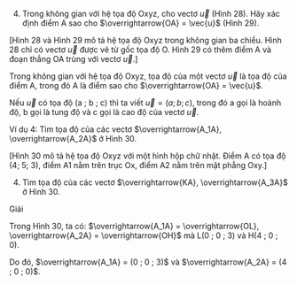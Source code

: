 4. Trong không gian với hệ tọa độ Oxyz, cho vectơ $\vec{u}$ (Hình 28). Hãy xác định điểm A sao cho $\overrightarrow{OA} = \vec{u}$ (Hình 29).

[Hình 28 và Hình 29 mô tả hệ tọa độ Oxyz trong không gian ba chiều. Hình 28 chỉ có vectơ $\vec{u}$ được vẽ từ gốc tọa độ O. Hình 29 có thêm điểm A và đoạn thẳng OA trùng với vectơ $\vec{u}$.]

Trong không gian với hệ tọa độ Oxyz, tọa độ của một vectơ $\vec{u}$ là tọa độ của điểm A, trong đó A là điểm sao cho $\overrightarrow{OA} = \vec{u}$.

Nếu $\vec{u}$ có tọa độ (a ; b ; c) thì ta viết $\vec{u} = (a ; b ; c)$, trong đó a gọi là hoành độ, b gọi là tung độ và c gọi là cao độ của vectơ $\vec{u}$.

Ví dụ 4: Tìm tọa độ của các vectơ $\overrightarrow{A_1A}, \overrightarrow{A_2A}$ ở Hình 30.

[Hình 30 mô tả hệ tọa độ Oxyz với một hình hộp chữ nhật. Điểm A có tọa độ (4; 5; 3), điểm A1 nằm trên trục Ox, điểm A2 nằm trên mặt phẳng Oxy.]

4. Tìm tọa độ của các vectơ $\overrightarrow{KA}, \overrightarrow{A_3A}$ ở Hình 30.

Giải

Trong Hình 30, ta có: $\overrightarrow{A_1A} = \overrightarrow{OL}, \overrightarrow{A_2A} = \overrightarrow{OH}$ mà L(0 ; 0 ; 3) và H(4 ; 0 ; 0).

Do đó, $\overrightarrow{A_1A} = (0 ; 0 ; 3)$ và $\overrightarrow{A_2A} = (4 ; 0 ; 0)$.